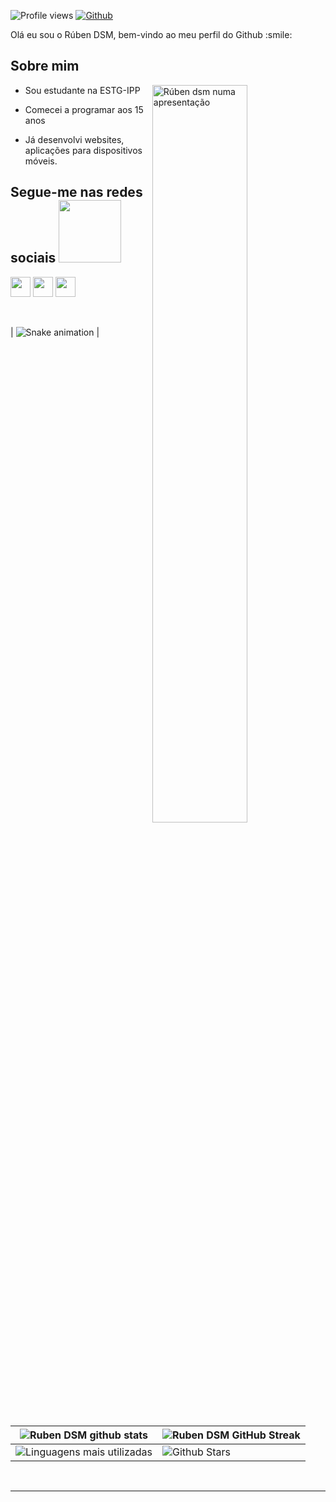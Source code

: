 <p align='center'>
</p>


![Profile views](https://visitor-badge.glitch.me/badge?page_id=rubendsm)
[![Github](https://img.shields.io/github/followers/rubendsm?label=Follow&style=social)](https://github.com/rubendsm)

<div size='20px'> Olá eu sou o Rúben DSM, bem-vindo ao meu perfil do Github :smile: 
</div>

<h2> Sobre mim </h2>

<img width="55%" align="right" alt="Rúben dsm numa apresentação" src="https://pbs.twimg.com/profile_banners/3360256793/1584653351/1500x500"/>

- Sou estudante na ESTG-IPP 
  
- Comecei a programar aos 15 anos
  
- Já desenvolvi websites, aplicações para dispositivos móveis.
  
  
<h2> Segue-me nas redes sociais <img src='https://raw.githubusercontent.com/ShahriarShafin/ShahriarShafin/main/Assets/handshake.gif' width="100px"> </h2>
<a href = 'https://www.linkedin.com/in/ruben-dsm-7443b7196/'> <img width = '32px' align= 'center' src="https://raw.githubusercontent.com/rahulbanerjee26/githubAboutMeGenerator/main/icons/linked-in-alt.svg"/></a> 
<a href = 'https://twitter.com/rubendsm_'> <img width = '32px' align= 'center' src="https://raw.githubusercontent.com/rahulbanerjee26/githubAboutMeGenerator/main/icons/twitter.svg"/></a> 
<a href = 'https://www.github.com/rubendsm'> <img width = '32px' align= 'center' src="https://raw.githubusercontent.com/rahulbanerjee26/githubAboutMeGenerator/main/icons/github.svg"/></a>
  
<br>
<br>
  <br>
  
| ![Snake animation](https://github.com/rubendsm/rubendsm/blob/output/github-contribution-grid-snake.svg) |
 

| ![Ruben DSM github stats](https://github-readme-stats.vercel.app/api?username=rubendsm&show_icons=true&theme=tokyonight) | ![Ruben DSM GitHub Streak](https://github-readme-streak-stats.herokuapp.com/?user=rubendsm&theme=tokyonight) |
| --- | --- |
| ![Linguagens mais utilizadas](https://github-readme-stats.vercel.app/api/top-langs/?username=rubendsm&theme=tokyonight) | ![Github Stars](https://github-readme-stats.vercel.app/api?username=rubendsm&show_icons=true&locale=en&count_private=true&hide_rank=true&custom_title=My%20GitHub%20Stats&disable_animations=true&theme=tokyonight) |


<br>


-----
